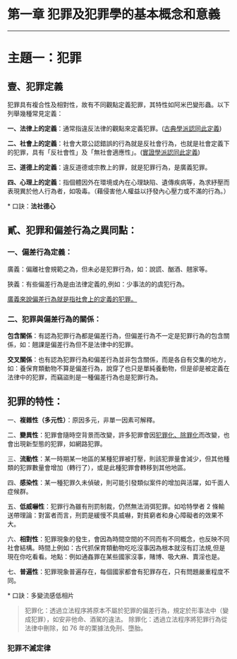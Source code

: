 <!-- v01 -->

# 第一章 犯罪及犯罪學的基本概念和意義 

---

# 主題一：犯罪

## 壹、犯罪定義

犯罪具有複合性及相對性，故有不同觀點定義犯罪，其特性如阿米巴變形蟲。以下列舉幾種常見定義：

<b>一、法律上的定義</b>：通常指違反法律的觀點來定義犯罪。(<u>古典學派認同此定義</u>)

<b>二、社會上的定義</b>：社會大眾公認錯誤的行為就是反社會行為，也就是社會定義下的犯罪，具有「反社會性」及「無社會適應性」。(<u>實證學派認同此定義</u>)

<b>三、道德上的定義</b>：違反道德或宗教上的罪，就是犯罪行為，是廣義犯罪。

<b>四、心理上的定義</b>：指個體因外在環境或內在心理缺陷、遺傳疾病等，為求紓壓而表現異於他人行為者，如吸毒。（藉侵害他人權益以抒發內心壓力或不滿的行為。）

\* 口訣：<b>法社德心</b>

## 貳、犯罪和偏差行為之異同點： 

### 一、偏差行為定義：

廣義：偏離社會規範之為，但未必是犯罪行為，如：說謊、酗酒、翹家等。

狹義：有些偏差行為是由法律定義的,例如：少事法的的虞犯行為。

<u>廣義來說偏差行為就是指社會上的定義的犯罪。</u>

### 二、犯罪與偏差行為的關係：

<b>包含關係</b>：有認為犯罪行為都是偏差行為，但偏差行為不一定是犯罪行為的包含關係，如：翹課是偏差行為但不是法律中的犯罪。

<b>交叉關係</b>：也有認為犯罪行為和偏差行為並非包含關係，而是各自有交集的地方，如：養保育類動物不算是偏差行為，說穿了也只是單純養動物，但是卻是被定義在法律中的犯罪，而竊盜則是一種偏差行為也是犯罪行為。

## 犯罪的特性：

一、<b>複雜性（多元性）</b>：原因多元，非單一因素可解釋。

二、<b>變異性</b>：犯罪會隨時空背景而改變，許多犯罪會因<u>犯罪化、除罪化</u>而改變，也會出現新型態的犯罪，如網路犯罪。

三、<b>流動性</b>：某一時期某一地區的某種犯罪被打壓，則該犯罪量會減少，但其他種類的犯罪數量會增加（轉行了），或是此種犯罪會轉移到其他地區。

四、<b>感染性</b>：某一種犯罪久未偵破，則可能引發類似案件的增加與活躍，如千面人症候群。

五、<b>低威嚇性</b>：犯罪行為雖有刑罰制裁，仍然無法消弭犯罪。如哈特學者 2 條輸送帶理論：對富者而言，刑罰是緩慢不具威嚇，對貧窮者和身心障礙者的效果不大。

六、<b>相對性</b>：犯罪現象的發生，會因為時間空間的不同而有不同概念，也反映不同社會結構。時間上例如：古代抓保育類動物吃吃沒事因為根本就沒有訂法規,但是現在你吃看看。地點：例如通姦罪在某些國家沒事，賭博、吸大麻、賣淫也是。

七、<b>普遍性</b>：犯罪現象普遍存在，每個國家都會有犯罪存在，只有問題嚴重程度不同。

\* 口訣：多變流感低相片

> 犯罪化：透過立法程序將原本不屬於犯罪的偏差行為，規定於形事法中（變成犯罪），如安非他命、酒駕的違法。
> 除罪化：透過立法程序將犯罪行為從法律中刪除，如 76 年的栗據法免刑、墮胎。

### 犯罪不滅定律

